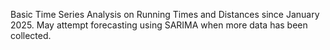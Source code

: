 Basic Time Series Analysis on Running Times and Distances since January 2025. May attempt forecasting using SARIMA when more data has been collected.
